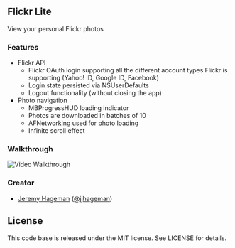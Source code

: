 ## Flickr Lite

View your personal Flickr photos

### Features

- Flickr API
  - Flickr OAuth login supporting all the different account types Flickr is supporting (Yahoo! ID, Google ID, Facebook)
  - Login state persisted via NSUserDefaults
  - Logout functionality (without closing the app)
- Photo navigation
  - MBProgressHUD loading indicator
  - Photos are downloaded in batches of 10
  - AFNetworking used for photo loading
  - Infinite scroll effect 


### Walkthrough

![Video Walkthrough](http://i.imgur.com/6XZDUwf.gif)

### Creator

- [Jeremy Hageman](http://github.com/jjhageman) ([@jjhageman](https://twitter.com/jjhageman))

## License

This code base is released under the MIT license. See LICENSE for details.
